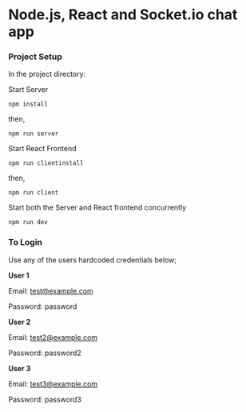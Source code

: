 # Node.js, React and Socket.io chat app


### Project Setup
In the project directory:

Start Server
```
npm install
```
then,
```
npm run server
```


Start React Frontend
```
npm run clientinstall
```
then,
```
npm run client
```


Start both the Server and React frontend concurrently
```
npm run dev
```


### To Login
Use any of the users hardcoded credentials below;

**User 1**

Email: test@example.com

Password: password

**User 2**

Email: test2@example.com

Password: password2

**User 3**

Email: test3@example.com

Password: password3
